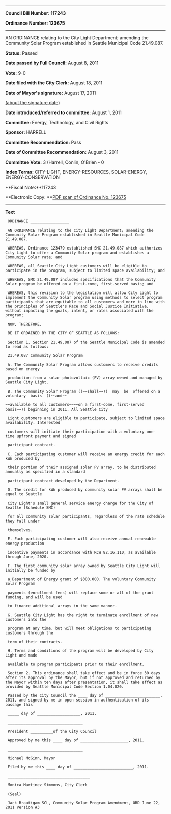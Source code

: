 

********

**Council Bill Number: 117243**
   
**Ordinance Number: 123675**
********

 AN ORDINANCE relating to the City Light Department; amending the Community Solar Program established in Seattle Municipal Code 21.49.087.

**Status:** Passed
   
**Date passed by Full Council:** August 8, 2011
   
**Vote:** 9-0
   
**Date filed with the City Clerk:** August 18, 2011
   
**Date of Mayor's signature:** August 17, 2011
   
[(about the signature date)](/~public/approvaldate.htm)
   
   
   
**Date introduced/referred to committee:** August 1, 2011
   
**Committee:** Energy, Technology, and Civil Rights
   
**Sponsor:** HARRELL
   
**Committee Recommendation:** Pass
   
**Date of Committee Recommendation:** August 3, 2011
   
**Committee Vote:** 3 (Harrell, Conlin, O'Brien - 0
   
   
**Index Terms:** CITY-LIGHT, ENERGY-RESOURCES, SOLAR-ENERGY, ENERGY-CONSERVATION

**Fiscal Note:**117243

**Electronic Copy: **[PDF scan of Ordinance No. 123675](/~archives/Ordinances/Ord_123675.pdf)

********

**Text**
   
```
 ORDINANCE _________________

 AN ORDINANCE relating to the City Light Department; amending the Community Solar Program established in Seattle Municipal Code 21.49.087.

 WHEREAS, Ordinance 123479 established SMC 21.49.087 which authorizes City Light to offer a Community Solar program and establishes a Community Solar rate; and

 WHEREAS, all Seattle City Light customers will be eligible to participate in the program, subject to limited space availability; and

 WHEREAS, SMC 21.49.087 includes specifications that the Community Solar program be offered on a first-come, first-served basis; and

 WHEREAS, this revision to the legislation will allow City Light to implement the Community Solar program using methods to select program participants that are equitable to all customers and more in line with the principles of Seattle's Race and Social Justice Initiative, without impacting the goals, intent, or rates associated with the program;

 NOW, THEREFORE,

 BE IT ORDAINED BY THE CITY OF SEATTLE AS FOLLOWS:

 Section 1. Section 21.49.087 of the Seattle Municipal Code is amended to read as follows:

 21.49.087 Community Solar Program

 A. The Community Solar Program allows customers to receive credits based on energy

 production from a solar photovoltaic (PV) array owned and managed by Seattle City Light.

 B. The Community Solar Program ((~~shall~~))  may  be  offered on a voluntary  basis  ((~~and~~

~~available to all customers~~~~on a first-come, first-served basis~~)) beginning in 2011. All Seattle City

 Light customers are eligible to participate, subject to limited space availability. Interested

 customers will initiate their participation with a voluntary one- time upfront payment and signed

 participant contract.

 C. Each participating customer will receive an energy credit for each kWh produced by

 their portion of their assigned solar PV array, to be distributed annually as specified in a standard

 participant contract developed by the Department.

 D. The credit for kWh produced by community solar PV arrays shall be equal to Seattle

 City Light's small general service energy charge for the City of Seattle (Schedule SMC)

 for all community solar participants, regardless of the rate schedule they fall under

 themselves.

 E. Each participating customer will also receive annual renewable energy production

 incentive payments in accordance with RCW 82.16.110, as available through June, 2020.

 F. The first community solar array owned by Seattle City Light will initially be funded by

 a Department of Energy grant of $300,000. The voluntary Community Solar Program

 payments (enrollment fees) will replace some or all of the grant funding, and will be used

 to finance additional arrays in the same manner.

 G. Seattle City Light has the right to terminate enrollment of new customers into the

 program at any time, but will meet obligations to participating customers through the

 term of their contracts.

 H. Terms and conditions of the program will be developed by City Light and made

 available to program participants prior to their enrollment.

 Section 2. This ordinance shall take effect and be in force 30 days after its approval by the Mayor, but if not approved and returned by the Mayor within ten days after presentation, it shall take effect as provided by Seattle Municipal Code Section 1.04.020.

 Passed by the City Council the ____ day of ________________________, 2011, and signed by me in open session in authentication of its passage this

 _____ day of ___________________, 2011.

 _________________________________

 President __________of the City Council

 Approved by me this ____ day of _____________________, 2011.

 _________________________________

 Michael McGinn, Mayor

 Filed by me this ____ day of __________________________, 2011.

 ____________________________________

 Monica Martinez Simmons, City Clerk

 (Seal)

 Jack Brautigam SCL, Community Solar Program Amendment, ORD June 22, 2011 Version #3

```
